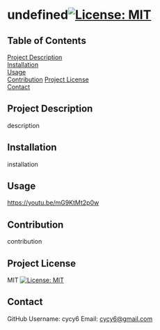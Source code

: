 
  # undefined[![License: MIT](https://img.shields.io/badge/License-MIT-yellow.svg)](https://opensource.org/licenses/MIT)
  ## Table of Contents  
  [Project Description](#Project-Description)  
  [Installation](#Installation)  
  [Usage](#Usage)  
  [Contribution](#Contribution) 
  [Project License](#Project-License)  
  [Contact](#Contact)  
  ## Project Description
  description
  ## Installation
  installation
  ## Usage
  https://youtu.be/mG9KtMt2p0w
  ## Contribution
  contribution
  ## Project License
  MIT
  [![License: MIT](https://img.shields.io/badge/License-MIT-yellow.svg)](https://opensource.org/licenses/MIT)
  ## Contact  
  GitHub Username: cycy6 
  Email: cycy6@gmail.com 
  
